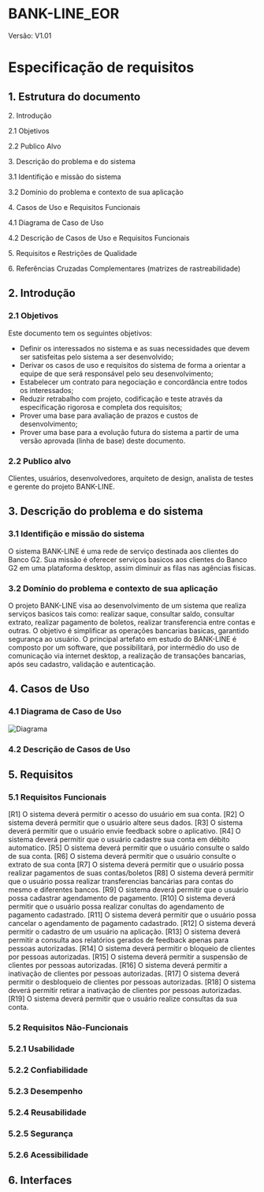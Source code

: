 # BANK-LINE_EOR 

Versão: V1.01

<h1> Especificação de requisitos</h1>


<h2>
1. Estrutura do documento 
   </h2>

<p>
   2. Introdução
   </p>
<p>
  2.1 Objetivos 
  </p>
<p>  
  2.2 Publico Alvo
  </p>
<p>   
3. Descrição do problema e do sistema
  </p>
<p> 
   3.1 Identifição e missão do sistema
   </p>
<p>    
   3.2 Domínio do problema e contexto de sua aplicação
   </p>
<p>    
4. Casos de Uso e Requisitos Funcionais
  </p>
<p> 
   4.1 Diagrama de Caso de Uso
   </p>
<p>    
   4.2 Descrição de Casos de Uso e Requisitos Funcionais
   </p>
<p>      
5. Requisitos e Restrições de Qualidade
  </p>
<p>      
6. Referências Cruzadas Complementares (matrizes de rastreabilidade)
  </p>
  <p>
      
   </p>
   
<h2> 2. Introdução </h2>

### 2.1 Objetivos
  Este documento tem os seguintes objetivos:
- Definir os interessados no sistema e as suas necessidades que devem ser satisfeitas pelo sistema a ser desenvolvido; 
- Derivar os casos de uso e requisitos do sistema de forma a orientar a equipe de que será responsável pelo seu desenvolvimento; 
- Estabelecer um contrato para negociação e concordância entre todos os interessados; 
- Reduzir retrabalho com projeto, codificação e teste através da especificação rigorosa e completa dos requisitos; 
- Prover uma base para avaliação de prazos e custos de desenvolvimento; 
- Prover uma base para a evolução futura do sistema a partir de uma versão aprovada (linha de base) deste documento.

### 2.2 Publico alvo
Clientes, usuários, desenvolvedores, arquiteto de design, analista de testes e gerente do projeto BANK-LINE.
<p>
           
   </p>
   
<h2> 3. Descrição do problema e do sistema </h2>

### 3.1 Identifição e missão do sistema
O sistema BANK-LINE é uma rede de serviço destinada aos clientes do Banco G2. Sua missão é oferecer serviços basicos aos clientes do Banco G2 em uma plataforma desktop, assim diminuir as filas nas agências físicas.

### 3.2 Domínio do problema e contexto de sua aplicação
O projeto BANK-LINE visa ao desenvolvimento de um sistema que realiza serviços basicos tais como: realizar saque, consultar saldo, consultar extrato, realizar pagamento de boletos, realizar transferencia entre contas e outras. O objetivo é simplificar as operações bancarias basicas, garantido segurança ao usuário. O principal artefato em estudo do BANK-LINE é composto por um software, que possibilitará, por intermédio do uso de comunicação via internet desktop, a realização de transações bancarias, após seu cadastro, validação e autenticação.
<p>
           
   </p>
   
<h2> 4. Casos de Uso </h2>

### 4.1 Diagrama de Caso de Uso
![Diagrama](https://github.com/antlisufg/teste/blob/master/UseCase%20Diagram0.png)

### 4.2 Descrição de Casos de Uso

<h2> 5. Requisitos </h2>

### 5.1 Requisitos Funcionais
[R1] O sistema deverá permitir o acesso do usuário em sua conta.
[R2] O sistema deverá permitir que o usuário altere seus dados.
[R3] O sistema deverá permitir que o usuário envie feedback sobre o aplicativo.
[R4] O sistema deverá permitir que o usuário cadastre sua conta em débito automatico.
[R5] O sistema deverá permitir que o usuário consulte o saldo de sua conta.
[R6] O sistema deverá permitir que o usuário consulte o extrato de sua conta
[R7] O sistema deverá permitir que o usuário possa realizar pagamentos de suas contas/boletos
[R8] O sistema deverá permitir que o usuário possa realizar transferencias bancárias para contas do mesmo e diferentes bancos.
[R9] O sistema deverá permitir que o usuário possa cadastrar agendamento de pagamento.
[R10] O sistema deverá permitir que o usuário possa realizar conultas do agendamento de pagamento cadastrado.
[R11] O sistema deverá permitir que o usuário possa cancelar o agendamento de pagamento cadastrado.
[R12] O sistema deverá permitir o cadastro de um usuário na aplicação.
[R13] O sistema deverá permitir a consulta aos relatórios gerados de feedback apenas para pessoas autorizadas.
[R14] O sistema deverá permitir o bloqueio de clientes por pessoas autorizadas.
[R15] O sistema deverá permitir a suspensão de clientes por pessoas autorizadas.
[R16] O sistema deverá permitir a inativação de clientes por pessoas autorizadas.
[R17] O sistema deverá permitir o desbloqueio de clientes por pessoas autorizadas.
[R18] O sistema deverá permitir retirar a inativação de clientes por pessoas autorizadas.
[R19] O sistema deverá permitir que o usuário realize consultas da sua conta.
### 5.2 Requisitos Não-Funcionais

   ### 5.2.1 Usabilidade
   ### 5.2.2 Confiabilidade
   ### 5.2.3 Desempenho
   ### 5.2.4 Reusabilidade
   ### 5.2.5 Segurança
   ### 5.2.6 Acessibilidade
 
<h2> 6. Interfaces </h2>
   

